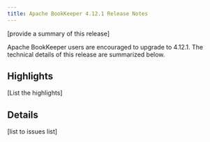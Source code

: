 ```yaml
---
title: Apache BookKeeper 4.12.1 Release Notes
---
```


[provide a summary of this release]

Apache BookKeeper users are encouraged to upgrade to 4.12.1. The technical details of this release are summarized
below.

## Highlights

[List the highlights]

## Details

[list to issues list]

